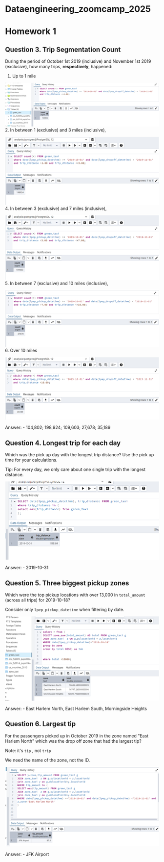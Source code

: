 # Dataengineering_zoomcamp_2025
# Homework 1
## Question 3. Trip Segmentation Count

During the period of October 1st 2019 (inclusive) and November 1st 2019 (exclusive), how many trips, **respectively**, happened:
1. Up to 1 mile

![hello](Screenshot2.png)
2. In between 1 (exclusive) and 3 miles (inclusive),

![hello](Screenshot3.png)
4. In between 3 (exclusive) and 7 miles (inclusive),

![hello](Screenshot4.png)
5. In between 7 (exclusive) and 10 miles (inclusive),

![hello](Screenshot5.png)
6. Over 10 miles

![hello](Screenshot6.png)

Answer: - 104,802;  198,924;  109,603;  27,678;  35,189


## Question 4. Longest trip for each day

Which was the pick up day with the longest trip distance?
Use the pick up time for your calculations.

Tip: For every day, we only care about one single trip with the longest distance. 

![hello](Screenshot7.png)

Answer: - 2019-10-31

## Question 5. Three biggest pickup zones

Which were the top pickup locations with over 13,000 in
`total_amount` (across all trips) for 2019-10-18?

Consider only `lpep_pickup_datetime` when filtering by date.

![hello](Screenshot8.png)

Answer: - East Harlem North, East Harlem South, Morningside Heights

## Question 6. Largest tip

For the passengers picked up in October 2019 in the zone
named "East Harlem North" which was the drop off zone that had
the largest tip?

Note: it's `tip` , not `trip`

We need the name of the zone, not the ID.

![hello](Screenshot1.png)

Answer: - JFK Airport




